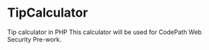 # TipCalculator
Tip calculator in PHP
This calculator will be used for CodePath Web Security Pre-work.
